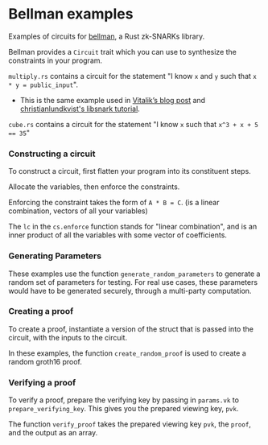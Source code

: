 # Bellman examples 

Examples of circuits for [bellman](https://github.com/zkcrypto/bellman/), a Rust zk-SNARKs library.

Bellman provides a `Circuit` trait which you can use to synthesize the constraints in your program.

`multiply.rs` contains a circuit for the statement "I know `x` and `y` such that `x * y = public_input`". 
- This is the same example used in [Vitalik’s blog post](https://medium.com/@VitalikButerin/quadratic-arithmetic-programs-from-zero-to-hero-f6d558cea649) and [christianlundkvist's libsnark tutorial](https://github.com/christianlundkvist/libsnark-tutorial).
 
 `cube.rs` contains a circuit for the statement "I know `x` such that `x^3 + x + 5 == 35`"
 
### Constructing a circuit  

To construct a circuit, first flatten your program into its constituent steps. 

Allocate the variables, then enforce the constraints. 

Enforcing the constraint takes the form of `A * B = C`. (is a linear combination, vectors of all your variables)

The `lc` in the `cs.enforce` function stands for "linear combination", and is an inner product of all the variables with some vector of coefficients.

### Generating Parameters 

These examples use the function `generate_random_parameters` to generate a random set of parameters for testing. For real use cases, these parameters would have to be generated securely, through a multi-party computation. 

### Creating a proof

To create a proof, instantiate a version of the struct that is passed into the circuit, with the inputs to the circuit. 

In these examples, the function `create_random_proof` is used to create a random groth16 proof. 

### Verifying a proof

To verify a proof, prepare the verifying key by passing in `params.vk` to `prepare_verifying_key`. This gives you the prepared viewing key, `pvk`.

The function `verify_proof` takes the prepared viewing key `pvk`, the `proof`, and the output as an array.

